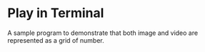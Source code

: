 # Play in Terminal  

A sample program to demonstrate that both image and video are represented as a grid of number.
